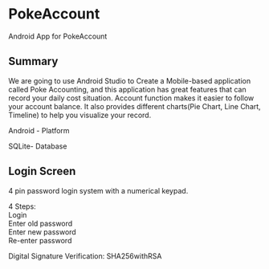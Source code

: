 # PokeAccount
Android App for PokeAccount

## Summary
We are going to use Android Studio to Create a Mobile-based application called Poke Accounting, and this application has great features that can record your daily cost situation. Account function makes it easier to follow your account balance. It also provides different charts(Pie Chart, Line Chart, Timeline) to help you visualize your record.

Android - Platform

SQLite- Database

## Login Screen
4 pin password login system with a numerical keypad.

4 Steps:  
Login  
Enter old password  
Enter new password  
Re-enter password    

Digital Signature Verification: SHA256withRSA  
